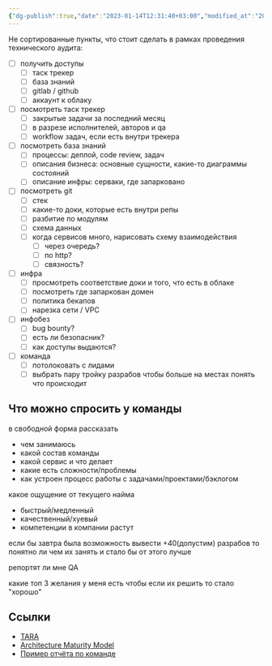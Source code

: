 ```yaml
---
{"dg-publish":true,"date":"2023-01-14T12:31:40+03:00","modified_at":"2023-10-23T16:22:35+04:00","dg-path":"/пункты проведения технического аудита.md","permalink":"/punkty-provedeniya-tehnicheskogo-audita/","dgPassFrontmatter":true}
---
```



Не сортированные пункты, что стоит сделать в рамках проведения технического аудита:

- [ ] получить доступы
    - [ ] таск трекер
    - [ ] база знаний
    - [ ] gitlab / github
    - [ ] аккаунт к облаку
- [ ] посмотреть таск трекер
    - [ ] закрытые задачи за последний месяц
    - [ ] в разрезе исполнителей, авторов и qa
    - [ ] workflow задач, если есть внутри трекера
- [ ] посмотреть база знаний
    - [ ] процессы: деплой, code review, задач
    - [ ] описания бизнеса: основные сущности, какие-то диаграммы состояний
    - [ ] описание инфры: серваки, где запарковано
- [ ] посмотреть git
    - [ ] стек
    - [ ] какие-то доки, которые есть внутри репы
    - [ ] разбитие по модулям
    - [ ] схема данных
    - [ ] когда сервисов много, нарисовать схему взаимодействия
        - [ ] через очередь?
        - [ ] по http?
        - [ ] связность?
- [ ] инфра
    - [ ] просмотреть соответствие доки и того, что есть в облаке
    - [ ] посмотреть где запаркован домен
    - [ ] политика бекапов
    - [ ] нарезка сети / VPC
- [ ] инфобез
    - [ ] bug bounty?
    - [ ] есть ли безопасник?
    - [ ] как доступы выдаются?
- [ ] команда
    - [ ] потолоковать с лидами
    - [ ] выбрать пару тройку разрабов чтобы больше на местах понять что происходит

## Что можно спросить у команды

в свободной форма рассказать 
- чем занимаюсь
- какой состав команды
- какой сервис и что делает
- какие есть сложности/проблемы
- как устроен процесс работы с задачами/проектами/бэклогом

какое ощущение от текущего найма
- быстрый/медленный
- качественный/хуевый
- компетенции в компании растут

если бы завтра была возможность вывести +40(допустим) разрабов то понятно ли чем их занять и стало бы от этого лучше

репортят ли мне QA

какие топ 3 желания у меня есть чтобы если их решить то стало "хорошо"

## Ссылки

- [TARA](https://stefan-poeltl.medium.com/software-architecture-assessment-with-tara-e54844b78f73)
- [Architecture Maturity Model](https://pubs.opengroup.org/architecture/togaf8-doc/arch/chap27.html)
- [Пример отчёта по команде](https://blog.langworth.com/tech-eval)
